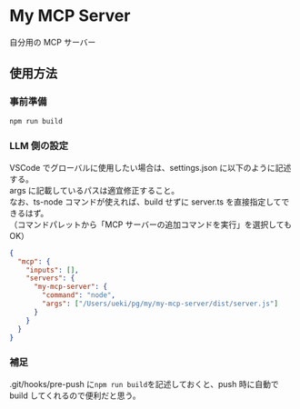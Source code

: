 # My MCP Server

自分用の MCP サーバー

## 使用方法

### 事前準備

```sh
npm run build
```

### LLM 側の設定

VSCode でグローバルに使用したい場合は、settings.json に以下のように記述する。  
args に記載しているパスは適宜修正すること。  
なお、ts-node コマンドが使えれば、build せずに server.ts を直接指定してできるはず。  
（コマンドパレットから「MCP サーバーの追加コマンドを実行」を選択してもOK）

```json
{
  "mcp": {
    "inputs": [],
    "servers": {
      "my-mcp-server": {
        "command": "node",
        "args": ["/Users/ueki/pg/my/my-mcp-server/dist/server.js"]
      }
    }
  }
}
```

### 補足

.git/hooks/pre-push に`npm run build`を記述しておくと、push 時に自動で build してくれるので便利だと思う。
